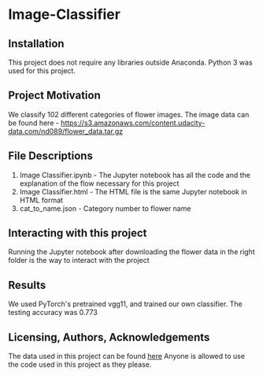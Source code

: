 # Image-Classifier

## Installation

This project does not require any libraries outside Anaconda. Python 3 was used for this project.

## Project Motivation

We classify 102 different categories of flower images. The image data can be found here - https://s3.amazonaws.com/content.udacity-data.com/nd089/flower_data.tar.gz

## File Descriptions

1. Image Classifier.ipynb - The Jupyter notebook has all the code and the explanation of the flow necessary for this project
2. Image Classifier.html - The HTML file is the same Jupyter notebook in HTML format
3. cat_to_name.json - Category number to flower name

## Interacting with this project

Running the Jupyter notebook after downloading the flower data in the right folder is the way to interact with the project

## Results

We used PyTorch's pretrained vgg11, and trained our own classifier. The testing accuracy was 0.773

## Licensing, Authors, Acknowledgements

The data used in this project can be found [here](https://s3.amazonaws.com/content.udacity-data.com/nd089/flower_data.tar.gz)
Anyone is allowed to use the code used in this project as they please.
